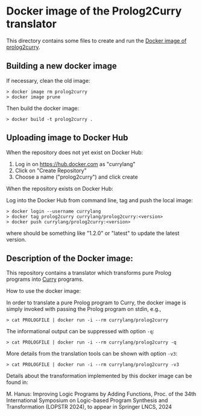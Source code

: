 Docker image of the Prolog2Curry translator
===========================================

This directory contains some files to create and run the
[Docker image of prolog2curry](https://hub.docker.com/r/currylang/prolog2curry).


Building a new docker image
---------------------------

If necessary, clean the old image:

    > docker image rm prolog2curry
    > docker image prune

Then build the docker image:

    > docker build -t prolog2curry .


Uploading image to Docker Hub
-----------------------------

When the repository does not yet exist on Docker Hub:

1. Log in on https://hub.docker.com as "currylang"
2. Click on "Create Repository"
3. Choose a name ("prolog2curry") and click create

When the repository exists on Docker Hub:

Log into the Docker Hub from command line, tag and push the local image:

    > docker login --username currylang
    > docker tag prolog2curry currylang/prolog2curry:<version>
    > docker push currylang/prolog2curry:<version>

where <version> should be something like "1.2.0"
or "latest" to update the latest version.


Description of the Docker image:
--------------------------------

This repository contains a translator which transforms
pure Prolog programs into [Curry](http://curry-lang.org) programs.


How to use the docker image:

In order to translate a pure Prolog program to Curry,
the docker image is simply invoked with passing the Prolog program
on stdin, e.g.,

    > cat PROLOGFILE | docker run -i --rm currylang/prolog2curry

The informational output can be suppressed with option `-q`:

    > cat PROLOGFILE | docker run -i --rm currylang/prolog2curry -q

More details from the translation tools can be shown with option `-v3`:

    > cat PROLOGFILE | docker run -i --rm currylang/prolog2curry -v3


Details about the transformation implemented by this docker image
can be found in:

M. Hanus: Improving Logic Programs by Adding Functions,
Proc. of the  34th International Symposium on Logic-based Program Synthesis
and Transformation (LOPSTR 2024),
to appear in Springer LNCS, 2024
